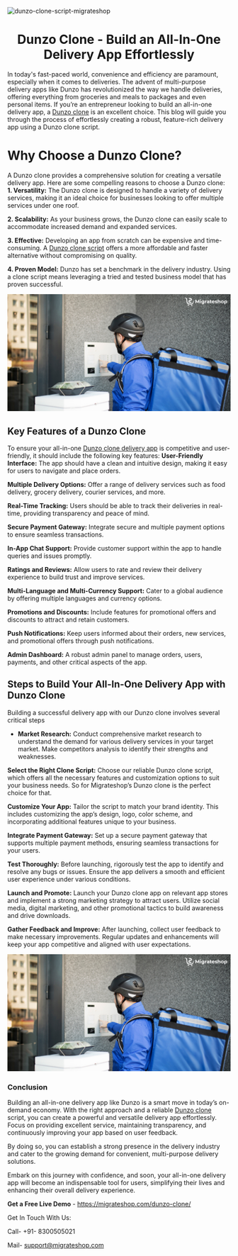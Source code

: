 ![dunzo-clone-script-migrateshop](https://github.com/migrateshop/dunzo-clone/assets/77200601/163c8f1c-b02a-464c-aabc-3a46233d6aa6)

<h1 align="center"> Dunzo Clone - Build an All-In-One Delivery App Effortlessly </h1>


In today's fast-paced world, convenience and efficiency are paramount, especially when it comes to deliveries. The advent of multi-purpose delivery apps like Dunzo has revolutionized the way we handle deliveries, offering everything from groceries and meals to packages and even personal items. If you’re an entrepreneur looking to build an all-in-one delivery app, a [Dunzo clone](https://migrateshop.com/dunzo-clone/) is an excellent choice. This blog will guide you through the process of effortlessly creating a robust, feature-rich delivery app using a Dunzo clone script.

# Why Choose a Dunzo Clone?
A Dunzo clone provides a comprehensive solution for creating a versatile delivery app. Here are some compelling reasons to choose a Dunzo clone:
**1. Versatility:** The Dunzo clone is designed to handle a variety of delivery services, making it an ideal choice for businesses looking to offer multiple services under one roof.

**2. Scalability:** As your business grows, the Dunzo clone can easily scale to accommodate increased demand and expanded services.

**3. Effective:** Developing an app from scratch can be expensive and time-consuming. A [Dunzo clone script](https://migrateshop.com/dunzo-clone/) offers a more affordable and faster alternative without compromising on quality.

**4. Proven Model:** Dunzo has set a benchmark in the delivery industry. Using a clone script means leveraging a tried and tested business model that has proven successful.

<div class="Box-sc-g0xbh4-0 iIZCet"><img alt=“dunzoclone.png" src="https://github.com/migrateshop/dunzo-clone/blob/main/images/dunzo-clone-script.png" data-hpc="true" class="Box-sc-g0xbh4-0 kzRgrI"></div>

## Key Features of a Dunzo Clone
To ensure your all-in-one [Dunzo clone delivery app](https://migrateshop.com/dunzo-clone/) is competitive and user-friendly, it should include the following key features:
**User-Friendly Interface:** The app should have a clean and intuitive design, making it easy for users to navigate and place orders.

**Multiple Delivery Options:** Offer a range of delivery services such as food delivery, grocery delivery, courier services, and more.

**Real-Time Tracking:** Users should be able to track their deliveries in real-time, providing transparency and peace of mind.

**Secure Payment Gateway:** Integrate secure and multiple payment options to ensure seamless transactions.

**In-App Chat Support:** Provide customer support within the app to handle queries and issues promptly.

**Ratings and Reviews:** Allow users to rate and review their delivery experience to build trust and improve services.

**Multi-Language and Multi-Currency Support:** Cater to a global audience by offering multiple languages and currency options.

**Promotions and Discounts:** Include features for promotional offers and discounts to attract and retain customers.

**Push Notifications:** Keep users informed about their orders, new services, and promotional offers through push notifications.

**Admin Dashboard:** A robust admin panel to manage orders, users, payments, and other critical aspects of the app.

## Steps to Build Your All-In-One Delivery App with Dunzo Clone
Building a successful delivery app with our Dunzo clone involves several critical steps
* **Market Research:** Conduct comprehensive market research to understand the demand for various delivery services in your target market. Make competitors analysis to identify their strengths and weaknesses.

**Select the Right Clone Script:** Choose our reliable Dunzo clone script, which offers all the necessary features and customization options to suit your business needs. So for Migrateshop’s Dunzo clone is the perfect choice for that.

**Customize Your App:** Tailor the script to match your brand identity. This includes customizing the app’s design, logo, color scheme, and incorporating additional features unique to your business.

**Integrate Payment Gateway:** Set up a secure payment gateway that supports multiple payment methods, ensuring seamless transactions for your users.

**Test Thoroughly:** Before launching, rigorously test the app to identify and resolve any bugs or issues. Ensure the app delivers a smooth and efficient user experience under various conditions.

**Launch and Promote:** Launch your Dunzo clone app on relevant app stores and implement a strong marketing strategy to attract users. Utilize social media, digital marketing, and other promotional tactics to build awareness and drive downloads.

**Gather Feedback and Improve:** After launching, collect user feedback to make necessary improvements. Regular updates and enhancements will keep your app competitive and aligned with user expectations.

<div class="Box-sc-g0xbh4-0 iIZCet"><img alt=“dunzoclonescript.png" src="https://github.com/migrateshop/dunzo-clone/blob/main/images/dunzo-clone-script.png" data-hpc="true" class="Box-sc-g0xbh4-0 kzRgrI"></div>

### Conclusion
Building an all-in-one delivery app like Dunzo is a smart move in today’s on-demand economy. With the right approach and a reliable [Dunzo clone](https://migrateshop.com/dunzo-clone/) script, you can create a powerful and versatile delivery app effortlessly. Focus on providing excellent service, maintaining transparency, and continuously improving your app based on user feedback. 

By doing so, you can establish a strong presence in the delivery industry and cater to the growing demand for convenient, multi-purpose delivery solutions.

Embark on this journey with confidence, and soon, your all-in-one delivery app will become an indispensable tool for users, simplifying their lives and enhancing their overall delivery experience.

**Get a Free Live Demo** - https://migrateshop.com/dunzo-clone/

Get In Touch With Us:

Call- +91- 8300505021

Mail- [support@migrateshop.com](mailto:support@migrateshop.com)
